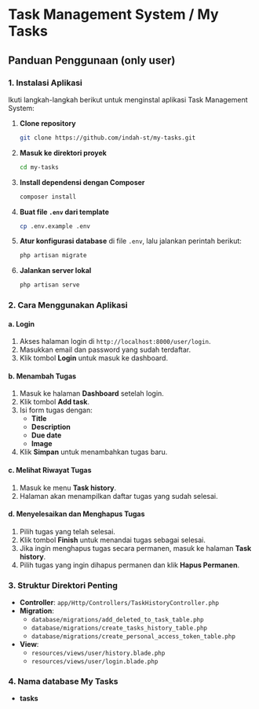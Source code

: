 # Task Management System / My Tasks

## Panduan Penggunaan (only user)

### 1. Instalasi Aplikasi

Ikuti langkah-langkah berikut untuk menginstal aplikasi Task Management System:

1. **Clone repository**
   ```sh
   git clone https://github.com/indah-st/my-tasks.git
   ```
2. **Masuk ke direktori proyek**
   ```sh
   cd my-tasks
   ```
3. **Install dependensi dengan Composer**
   ```sh
   composer install
   ```
4. **Buat file `.env` dari template**
   ```sh
   cp .env.example .env
   ```
5. **Atur konfigurasi database** di file `.env`, lalu jalankan perintah berikut:
   ```sh
   php artisan migrate
   ```
6. **Jalankan server lokal**
   ```sh
   php artisan serve
   ```

### 2. Cara Menggunakan Aplikasi

#### a. Login
1. Akses halaman login di `http://localhost:8000/user/login`.
2. Masukkan email dan password yang sudah terdaftar.
3. Klik tombol **Login** untuk masuk ke dashboard.

#### b. Menambah Tugas
1. Masuk ke halaman **Dashboard** setelah login.
2. Klik tombol **Add task**.
3. Isi form tugas dengan:
   - **Title**
   - **Description**
   - **Due date**
   - **Image**
4. Klik **Simpan** untuk menambahkan tugas baru.

#### c. Melihat Riwayat Tugas
1. Masuk ke menu **Task history**.
2. Halaman akan menampilkan daftar tugas yang sudah selesai.

#### d. Menyelesaikan dan Menghapus Tugas
1. Pilih tugas yang telah selesai.
2. Klik tombol **Finish** untuk menandai tugas sebagai selesai.
3. Jika ingin menghapus tugas secara permanen, masuk ke halaman **Task history**.
4. Pilih tugas yang ingin dihapus permanen dan klik **Hapus Permanen**.

### 3. Struktur Direktori Penting

- **Controller**: `app/Http/Controllers/TaskHistoryController.php`
- **Migration**: 
  - `database/migrations/add_deleted_to_task_table.php`
  - `database/migrations/create_tasks_history_table.php`
  - `database/migrations/create_personal_access_token_table.php`
- **View**:
  - `resources/views/user/history.blade.php`
  - `resources/views/user/login.blade.php`

### 4. Nama database My Tasks
- **tasks**
